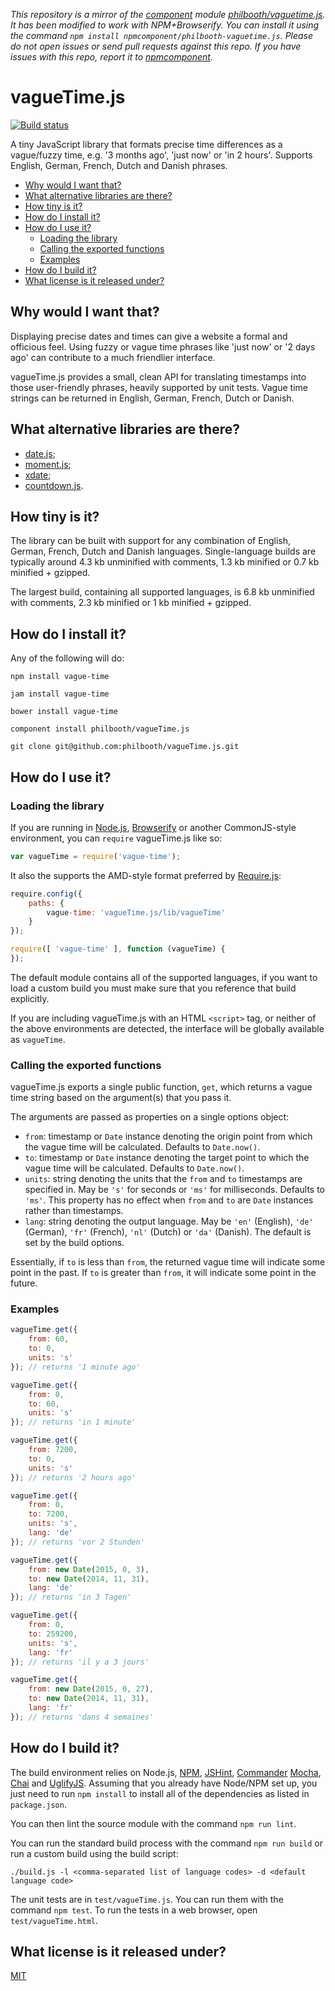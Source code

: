 *This repository is a mirror of the [component](http://component.io) module [philbooth/vaguetime.js](http://github.com/philbooth/vaguetime.js). It has been modified to work with NPM+Browserify. You can install it using the command `npm install npmcomponent/philbooth-vaguetime.js`. Please do not open issues or send pull requests against this repo. If you have issues with this repo, report it to [npmcomponent](https://github.com/airportyh/npmcomponent).*
# vagueTime.js

[![Build status][ci-image]][ci-status]

A tiny JavaScript library
that formats precise time differences
as a vague/fuzzy time,
e.g. '3 months ago', 'just now' or 'in 2 hours'.
Supports English, German, French, Dutch and Danish phrases.

* [Why would I want that?](#why-would-i-want-that)
* [What alternative libraries are there?](#what-alternative-libraries-are-there)
* [How tiny is it?](#how-tiny-is-it)
* [How do I install it?](#how-do-i-install-it)
* [How do I use it?](#how-do-i-use-it)
    * [Loading the library](#loading-the-library)
    * [Calling the exported functions](#calling-the-exported-functions)
    * [Examples](#examples)
* [How do I build it?](#how-do-i-build-it)
* [What license is it released under?](#what-license-is-it-released-under)

## Why would I want that?

Displaying precise dates and times
can give a website a formal and officious feel.
Using fuzzy or vague time phrases
like 'just now' or '2 days ago'
can contribute to a much friendlier interface.

vagueTime.js provides a small, clean API
for translating timestamps
into those user-friendly phrases,
heavily supported by unit tests.
Vague time strings can be returned
in English, German, French, Dutch or Danish.

## What alternative libraries are there?

* [date.js][date];
* [moment.js][moment];
* [xdate];
* [countdown.js][countdown].

## How tiny is it?

The library can be built
with support for any combination
of English, German, French, Dutch and Danish languages.
Single-language builds
are typically around
4.3 kb unminified with comments,
1.3 kb minified
or 0.7 kb minified + gzipped.

The largest build,
containing all supported languages,
is 6.8 kb unminified with comments, 2.3 kb minified
or 1 kb minified + gzipped.

## How do I install it?

Any of the following will do:

```
npm install vague-time

jam install vague-time

bower install vague-time

component install philbooth/vagueTime.js

git clone git@github.com:philbooth/vagueTime.js.git
```

## How do I use it?

### Loading the library

If you are running in
[Node.js][node],
[Browserify]
or another CommonJS-style
environment,
you can `require`
vagueTime.js like so:

```javascript
var vagueTime = require('vague-time');
```

It also the supports
the AMD-style format
preferred by [Require.js][require]:

```javascript
require.config({
    paths: {
        vague-time: 'vagueTime.js/lib/vagueTime'
    }
});

require([ 'vague-time' ], function (vagueTime) {
});
```

The default module
contains all of the supported languages,
if you want to load a custom build
you must make sure
that you reference that build explicitly.

If you are
including vagueTime.js
with an HTML `<script>` tag,
or neither of the above environments
are detected,
the interface will be globally available
as `vagueTime`.

### Calling the exported functions

vagueTime.js exports a single public function, `get`,
which returns a vague time string
based on the argument(s) that you pass it.

The arguments are passed as properties
 on a single options object:

* `from`:
  timestamp or `Date` instance denoting the origin point from which the vague time will be calculated.
  Defaults to `Date.now()`.
* `to`:
  timestamp or `Date` instance denoting the target point to which the vague time will be calculated.
  Defaults to `Date.now()`.
* `units`:
   string denoting the units that the `from` and `to` timestamps are specified in.
  May be `'s'` for seconds or `'ms'` for milliseconds.
  Defaults to `'ms'`.
  This property has no effect
  when `from` and `to` are `Date` instances
  rather than timestamps.
* `lang`:
  string denoting the output language.
  May be `'en'` (English),
  `'de'` (German),
  `'fr'` (French),
  `'nl'` (Dutch)
  or `'da'` (Danish).
  The default is set by the build options.

Essentially,
if `to` is less than `from`,
the returned vague time will indicate
some point in the past.
If `to` is greater than `from`,
it will indicate
some point in the future.

### Examples

```javascript
vagueTime.get({
    from: 60,
    to: 0,
    units: 's'
}); // returns '1 minute ago'

vagueTime.get({
    from: 0,
    to: 60,
    units: 's'
}); // returns 'in 1 minute'

vagueTime.get({
    from: 7200,
    to: 0,
    units: 's'
}); // returns '2 hours ago'

vagueTime.get({
    from: 0,
    to: 7200,
    units: 's',
    lang: 'de'
}); // returns 'vor 2 Stunden'

vagueTime.get({
    from: new Date(2015, 0, 3),
    to: new Date(2014, 11, 31),
    lang: 'de'
}); // returns 'in 3 Tagen'

vagueTime.get({
    from: 0,
    to: 259200,
    units: 's',
    lang: 'fr'
}); // returns 'il y a 3 jours'

vagueTime.get({
    from: new Date(2015, 0, 27),
    to: new Date(2014, 11, 31),
    lang: 'fr'
}); // returns 'dans 4 semaines'
```

## How do I build it?

The build environment relies on
Node.js,
[NPM],
[JSHint],
[Commander]
[Mocha],
[Chai] and
[UglifyJS].
Assuming that you already have Node/NPM set up,
you just need to run `npm install`
to install all of the dependencies as listed in `package.json`.

You can then lint the source module
with the command `npm run lint`.

You can run the standard build process
with the command `npm run build`
or run a custom build using the build script:

```
./build.js -l <comma-separated list of language codes> -d <default language code>
```

The unit tests are in `test/vagueTime.js`.
You can run them with the command `npm test`.
To run the tests in a web browser,
open `test/vagueTime.html`.

## What license is it released under?

[MIT][license]

[ci-image]: https://secure.travis-ci.org/philbooth/vagueTime.js.png?branch=master
[ci-status]: http://travis-ci.org/#!/philbooth/vagueTime.js
[vague-date]: https://github.com/philbooth/vagueDate.js
[date]: http://www.datejs.com/
[moment]: http://momentjs.com/
[xdate]: http://arshaw.com/xdate
[countdown]: http://countdownjs.org/
[node]: http://nodejs.org/
[browserify]: http://browserify.org/
[require]: http://requirejs.org/
[npm]: https://npmjs.org/
[jshint]: https://github.com/jshint/node-jshint
[commander]: https://github.com/visionmedia/commander.js
[mocha]: http://visionmedia.github.com/mocha
[chai]: http://chaijs.com/
[uglifyjs]: https://github.com/mishoo/UglifyJS
[license]: https://github.com/philbooth/vagueTime.js/blob/master/COPYING

